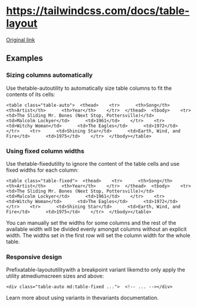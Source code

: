 # https://tailwindcss.com/docs/table-layout

[Original link](https://tailwindcss.com/docs/table-layout)

## Examples

### Sizing columns automatically

Use thetable-autoutility to automatically size table columns to fit the contents of its cells:

```
<table class="table-auto">  <thead>    <tr>      <th>Song</th>      <th>Artist</th>      <th>Year</th>    </tr>  </thead>  <tbody>    <tr>      <td>The Sliding Mr. Bones (Next Stop, Pottersville)</td>      <td>Malcolm Lockyer</td>      <td>1961</td>    </tr>    <tr>      <td>Witchy Woman</td>      <td>The Eagles</td>      <td>1972</td>    </tr>    <tr>      <td>Shining Star</td>      <td>Earth, Wind, and Fire</td>      <td>1975</td>    </tr>  </tbody></table>
```

### Using fixed column widths

Use thetable-fixedutility to ignore the content of the table cells and use fixed widths for each column:

```
<table class="table-fixed">  <thead>    <tr>      <th>Song</th>      <th>Artist</th>      <th>Year</th>    </tr>  </thead>  <tbody>    <tr>      <td>The Sliding Mr. Bones (Next Stop, Pottersville)</td>      <td>Malcolm Lockyer</td>      <td>1961</td>    </tr>    <tr>      <td>Witchy Woman</td>      <td>The Eagles</td>      <td>1972</td>    </tr>    <tr>      <td>Shining Star</td>      <td>Earth, Wind, and Fire</td>      <td>1975</td>    </tr>  </tbody></table>
```

You can manually set the widths for some columns and the rest of the available width will be divided evenly amongst columns without an explicit width. The widths set in the first row will set the column width for the whole table.

### Responsive design

Prefixatable-layoututilitywith a breakpoint variant likemd:to only apply the utility atmediumscreen sizes and above:

```
<div class="table-auto md:table-fixed ...">  <!-- ... --></div>
```

Learn more about using variants in thevariants documentation.
